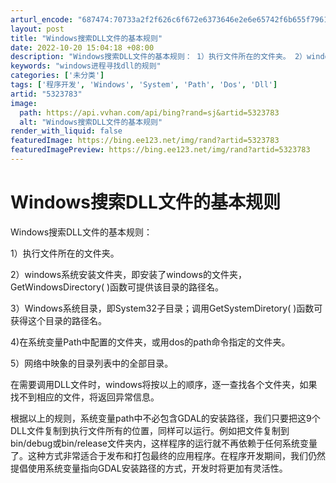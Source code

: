 ```yaml
---
arturl_encode: "687474:70733a2f2f626c6f672e6373646e2e6e65742f6b655f79616e:672f61727469636c652f64657461696c732f35333233373833"
layout: post
title: "Windows搜索DLL文件的基本规则"
date: 2022-10-20 15:04:18 +08:00
description: "Windows搜索DLL文件的基本规则： 1）执行文件所在的文件夹。 2）windows系统安装文件"
keywords: "windows进程寻找dll的规则"
categories: ['未分类']
tags: ['程序开发', 'Windows', 'System', 'Path', 'Dos', 'Dll']
artid: "5323783"
image:
  path: https://api.vvhan.com/api/bing?rand=sj&artid=5323783
  alt: "Windows搜索DLL文件的基本规则"
render_with_liquid: false
featuredImage: https://bing.ee123.net/img/rand?artid=5323783
featuredImagePreview: https://bing.ee123.net/img/rand?artid=5323783
---
```


# Windows搜索DLL文件的基本规则

Windows搜索DLL文件的基本规则：

  
  
1）执行文件所在的文件夹。

  
  
2）windows系统安装文件夹，即安装了windows的文件夹，GetWindowsDirectory( )函数可提供该目录的路径名。

  
  
3）Windows系统目录，即System32子目录；调用GetSystemDiretory( )函数可获得这个目录的路径名。

  
  
4)在系统变量Path中配置的文件夹，或用dos的path命令指定的文件夹。

  
  
5）网络中映象的目录列表中的全部目录。

  
  
在需要调用DLL文件时，windows将按以上的顺序，逐一查找各个文件夹，如果找不到相应的文件，将返回异常信息。
  
  
根据以上的规则，系统变量path中不必包含GDAL的安装路径，我们只要把这9个DLL文件复制到执行文件所有的位置，同样可以运行。例如把文件复制到bin/debug或bin/release文件夹内，这样程序的运行就不再依赖于任何系统变量了。这种方式非常适合于发布和打包最终的应用程序。在程序开发期间，我们仍然提倡使用系统变量指向GDAL安装路径的方式，开发时将更加有灵活性。
